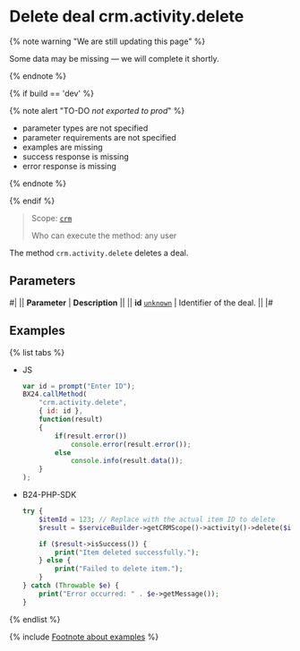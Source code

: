 # Delete deal crm.activity.delete

{% note warning "We are still updating this page" %}

Some data may be missing — we will complete it shortly.

{% endnote %}

{% if build == 'dev' %}

{% note alert "TO-DO _not exported to prod_" %}

- parameter types are not specified
- parameter requirements are not specified
- examples are missing
- success response is missing
- error response is missing

{% endnote %}

{% endif %}

> Scope: [`crm`](../../../scopes/permissions.md)
>
> Who can execute the method: any user

The method `crm.activity.delete` deletes a deal.

## Parameters

#|
|| **Parameter** | **Description** ||
|| **id**
[`unknown`](../../../data-types.md) | Identifier of the deal. ||
|#

## Examples

{% list tabs %}

- JS
    
    ```js
    var id = prompt("Enter ID");
    BX24.callMethod(
        "crm.activity.delete",
        { id: id },
        function(result)
        {
            if(result.error())
                console.error(result.error());
            else
                console.info(result.data());
        }
    );
    ```

- B24-PHP-SDK

    ```php
    try {
        $itemId = 123; // Replace with the actual item ID to delete
        $result = $serviceBuilder->getCRMScope()->activity()->delete($itemId);

        if ($result->isSuccess()) {
            print("Item deleted successfully.");
        } else {
            print("Failed to delete item.");
        }
    } catch (Throwable $e) {
        print("Error occurred: " . $e->getMessage());
    }
    ```

{% endlist %}

{% include [Footnote about examples](../../../../_includes/examples.md) %}